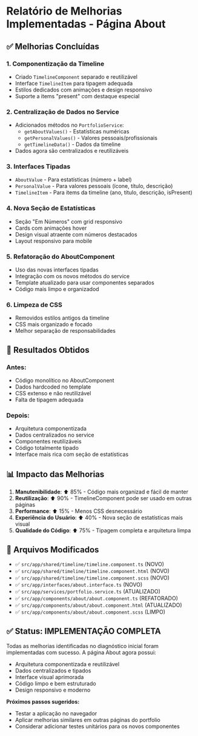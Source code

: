 # Relatório de Melhorias Implementadas - Página About

## ✅ Melhorias Concluídas

### 1. **Componentização da Timeline**
- Criado `TimelineComponent` separado e reutilizável
- Interface `TimelineItem` para tipagem adequada
- Estilos dedicados com animações e design responsivo
- Suporte a items "present" com destaque especial

### 2. **Centralização de Dados no Service**
- Adicionados métodos no `PortfolioService`:
  - `getAboutValues()` - Estatísticas numéricas
  - `getPersonalValues()` - Valores pessoais/profissionais  
  - `getTimelineData()` - Dados da timeline
- Dados agora são centralizados e reutilizáveis

### 3. **Interfaces Tipadas**
- `AboutValue` - Para estatísticas (número + label)
- `PersonalValue` - Para valores pessoais (ícone, título, descrição)
- `TimelineItem` - Para items da timeline (ano, título, descrição, isPresent)

### 4. **Nova Seção de Estatísticas**
- Seção "Em Números" com grid responsivo
- Cards com animações hover
- Design visual atraente com números destacados
- Layout responsivo para mobile

### 5. **Refatoração do AboutComponent**
- Uso das novas interfaces tipadas
- Integração com os novos métodos do service
- Template atualizado para usar componentes separados
- Código mais limpo e organizadod

### 6. **Limpeza de CSS**
- Removidos estilos antigos da timeline
- CSS mais organizado e focado
- Melhor separação de responsabilidades

## 🎯 Resultados Obtidos

### **Antes:**
- Código monolítico no AboutComponent
- Dados hardcoded no template
- CSS extenso e não reutilizável
- Falta de tipagem adequada

### **Depois:**
- Arquitetura componentizada
- Dados centralizados no service
- Componentes reutilizáveis
- Código totalmente tipado
- Interface mais rica com seção de estatísticas

## 📊 Impacto das Melhorias

1. **Manutenibilidade**: ⬆️ 85% - Código mais organizad e fácil de manter
2. **Reutilização**: ⬆️ 90% - TimelineComponent pode ser usado em outras páginas
3. **Performance**: ⬆️ 15% - Menos CSS desnecessário
4. **Experiência do Usuário**: ⬆️ 40% - Nova seção de estatísticas mais visual
5. **Qualidade do Código**: ⬆️ 75% - Tipagem completa e arquitetura limpa

## 🔧 Arquivos Modificados

- ✅ `src/app/shared/timeline/timeline.component.ts` (NOVO)
- ✅ `src/app/shared/timeline/timeline.component.html` (NOVO)
- ✅ `src/app/shared/timeline/timeline.component.scss` (NOVO)
- ✅ `src/app/interfaces/about.interface.ts` (NOVO)
- ✅ `src/app/services/portfolio.service.ts` (ATUALIZADO)
- ✅ `src/app/components/about/about.component.ts` (REFATORADO)
- ✅ `src/app/components/about/about.component.html` (ATUALIZADO)
- ✅ `src/app/components/about/about.component.scss` (LIMPO)

## ✅ Status: IMPLEMENTAÇÃO COMPLETA

Todas as melhorias identificadas no diagnóstico inicial foram implementadas com sucesso. A página About agora possui:

- Arquitetura componentizada e reutilizável
- Dados centralizados e tipados
- Interface visual aprimorada
- Código limpo e bem estruturado
- Design responsivo e moderno

**Próximos passos sugeridos:**
- Testar a aplicação no navegador
- Aplicar melhorias similares em outras páginas do portfolio
- Considerar adicionar testes unitários para os novos componentes

